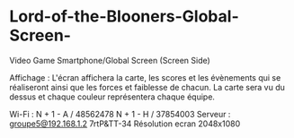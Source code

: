 # Lord-of-the-Blooners-Global-Screen-
Video Game Smartphone/Global Screen (Screen Side)

Affichage :
L'écran affichera la carte, les scores et les évènements qui se réaliseront ainsi que les forces et faiblesse de chacun. La carte sera vu du dessus et chaque couleur représentera chaque équipe.

Wi-Fi : N + 1 - A / 48562478
		N + 1 - H / 37854003
Serveur : groupe5@192.168.1.2 7rtP&TT-34
Résolution ecran 2048x1080